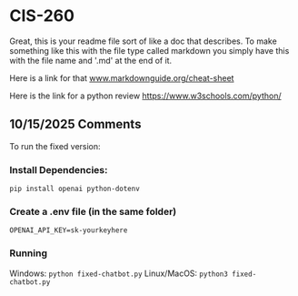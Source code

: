 # CIS-260

Great, this is your readme file sort of like a doc that describes. To make something like this with the file type called markdown you simply have this with the file name and '.md' at the end of it. 

Here is a link for that www.markdownguide.org/cheat-sheet

Here is the link for a python review https://www.w3schools.com/python/

## 10/15/2025 Comments

To run the fixed version:

### Install Dependencies: 
`pip install openai python-dotenv`

### Create a .env file (in the same folder)
`OPENAI_API_KEY=sk-yourkeyhere`

### Running 

Windows: `python fixed-chatbot.py`
Linux/MacOS: `python3 fixed-chatbot.py`


